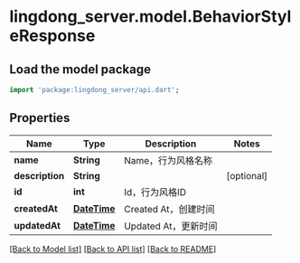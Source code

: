# lingdong_server.model.BehaviorStyleResponse

## Load the model package
```dart
import 'package:lingdong_server/api.dart';
```

## Properties
Name | Type | Description | Notes
------------ | ------------- | ------------- | -------------
**name** | **String** | Name，行为风格名称 | 
**description** | **String** |  | [optional] 
**id** | **int** | Id，行为风格ID | 
**createdAt** | [**DateTime**](DateTime.md) | Created At，创建时间 | 
**updatedAt** | [**DateTime**](DateTime.md) | Updated At，更新时间 | 

[[Back to Model list]](../README.md#documentation-for-models) [[Back to API list]](../README.md#documentation-for-api-endpoints) [[Back to README]](../README.md)


